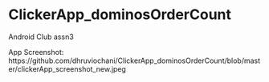 # ClickerApp_dominosOrderCount
Android Club assn3
<p>App Screenshot: https://github.com/dhruviochani/ClickerApp_dominosOrderCount/blob/master/clickerApp_screenshot_new.jpeg
